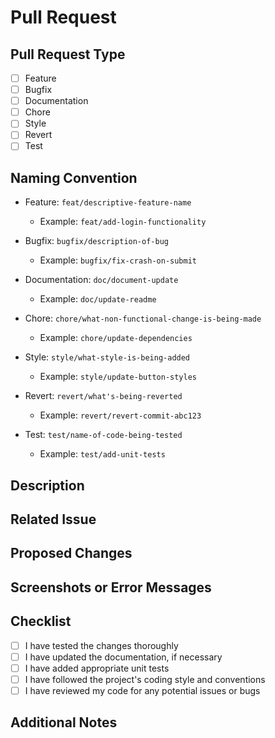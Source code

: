 # Pull Request

## Pull Request Type

<!-- Select the appropriate type by replacing [ ] with [x] -->

- [ ] Feature
- [ ] Bugfix
- [ ] Documentation
- [ ] Chore
- [ ] Style
- [ ] Revert
- [ ] Test

## Naming Convention

<!-- Follow the naming convention below based on the selected type -->

- Feature: `feat/descriptive-feature-name`

  - Example: `feat/add-login-functionality`

- Bugfix: `bugfix/description-of-bug`

  - Example: `bugfix/fix-crash-on-submit`

- Documentation: `doc/document-update`

  - Example: `doc/update-readme`

- Chore: `chore/what-non-functional-change-is-being-made`

  - Example: `chore/update-dependencies`

- Style: `style/what-style-is-being-added`

  - Example: `style/update-button-styles`

- Revert: `revert/what's-being-reverted`

  - Example: `revert/revert-commit-abc123`

- Test: `test/name-of-code-being-tested`
  - Example: `test/add-unit-tests`

## Description

<!-- Briefly describe the pull request -->

## Related Issue

<!-- If there is an associated issue, link it here -->

## Proposed Changes

<!-- Describe the changes made in this pull request -->

## Screenshots or Error Messages

<!-- If applicable, include screenshots or error messages related to the changes -->

## Checklist

<!-- Mark the completed tasks with [x] -->

- [ ] I have tested the changes thoroughly
- [ ] I have updated the documentation, if necessary
- [ ] I have added appropriate unit tests
- [ ] I have followed the project's coding style and conventions
- [ ] I have reviewed my code for any potential issues or bugs

## Additional Notes

<!-- Add any additional notes or considerations for the reviewers -->
